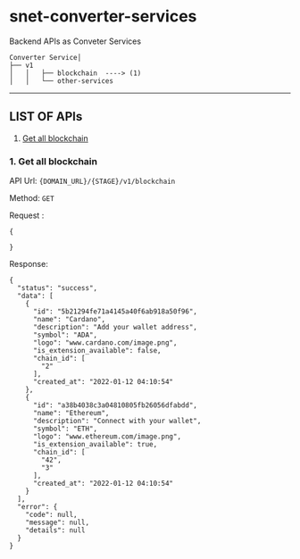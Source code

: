 # snet-converter-services

Backend APIs as Conveter Services


```
Converter Service│   
├── v1
│   │   ├── blockchain  ----> (1)
│   │   └── other-services
```

***
## LIST OF APIs

 1. [Get all blockchain](#1-get-all-blockchain)


### 1. Get all blockchain
  API Url: `{DOMAIN_URL}/{STAGE}/v1/blockchain` 

  Method: `GET`

  Request :
```json5
{
  
}
```

  Response: 

```json5
{
  "status": "success",
  "data": [
    {
      "id": "5b21294fe71a4145a40f6ab918a50f96",
      "name": "Cardano",
      "description": "Add your wallet address",
      "symbol": "ADA",
      "logo": "www.cardano.com/image.png",
      "is_extension_available": false,
      "chain_id": [
        "2"
      ],
      "created_at": "2022-01-12 04:10:54"
    },
    {
      "id": "a38b4038c3a04810805fb26056dfabdd",
      "name": "Ethereum",
      "description": "Connect with your wallet",
      "symbol": "ETH",
      "logo": "www.ethereum.com/image.png",
      "is_extension_available": true,
      "chain_id": [
        "42",
        "3"
      ],
      "created_at": "2022-01-12 04:10:54"
    }
  ],
  "error": {
    "code": null,
    "message": null,
    "details": null
  }
}
```